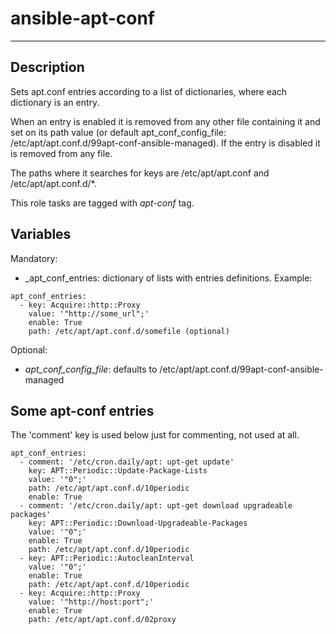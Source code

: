 # ansible-apt-conf
* * *

## Description

Sets apt.conf entries according to a list of dictionaries, where each dictionary is an entry.

When an entry is enabled it is removed from any other file containing it and set on its path value (or default apt_conf_config_file: /etc/apt/apt.conf.d/99apt-conf-ansible-managed). If the entry is disabled it is removed from any file.

The paths where it searches for keys are /etc/apt/apt.conf and /etc/apt/apt.conf.d/*.

This role tasks are tagged with _apt-conf_ tag.

## Variables

Mandatory:
- _apt_conf_entries: dictionary of lists with entries definitions. Example:
```
apt_conf_entries:
  - key: Acquire::http::Proxy
    value: '"http://some_url";'
    enable: True
	path: /etc/apt/apt.conf.d/somefile (optional)
```

Optional:
- _apt_conf_config_file_: defaults to /etc/apt/apt.conf.d/99apt-conf-ansible-managed

## Some apt-conf entries

The 'comment' key is used below just for commenting, not used at all.

```
apt_conf_entries:
  - comment: '/etc/cron.daily/apt: upt-get update'
    key: APT::Periodic::Update-Package-Lists
    value: '"0";'
	path: /etc/apt/apt.conf.d/10periodic
    enable: True
  - comment: '/etc/cron.daily/apt: upt-get download upgradeable packages'
    key: APT::Periodic::Download-Upgradeable-Packages
    value: '"0";'
    enable: True
	path: /etc/apt/apt.conf.d/10periodic
  - key: APT::Periodic::AutocleanInterval
    value: '"0";'
    enable: True
	path: /etc/apt/apt.conf.d/10periodic
  - key: Acquire::http::Proxy
    value: '"http://host:port";'
    enable: True
	path: /etc/apt/apt.conf.d/02proxy
```
